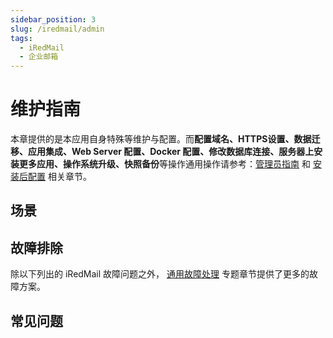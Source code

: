```yaml
---
sidebar_position: 3
slug: /iredmail/admin
tags:
  - iRedMail
  - 企业邮箱
---
```


# 维护指南

本章提供的是本应用自身特殊等维护与配置。而**配置域名、HTTPS设置、数据迁移、应用集成、Web Server 配置、Docker 配置、修改数据库连接、服务器上安装更多应用、操作系统升级、快照备份**等操作通用操作请参考：[管理员指南](../administrator) 和 [安装后配置](../install/setup/) 相关章节。

## 场景

## 故障排除

除以下列出的 iRedMail 故障问题之外， [通用故障处理](../troubleshoot) 专题章节提供了更多的故障方案。 

## 常见问题
